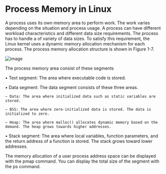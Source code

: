 # Process Memory in Linux

A process uses its own memory area to perform work. The work varies depending on the situation and process usage. A process can have different workload characteristics and different data size requirements. The process has to handle a of variety of data sizes. To satisfy this requirement, the Linux kernel uses a dynamic memory allocation mechanism for each process. The process memory allocation structure is shown in Figure 1-7.

![image](https://github.com/vishnu-prasadtv/core-linux/assets/175235558/fec50631-c9f1-40fb-a5da-9535f6ca866c)

The process memory area consist of these segments

• Text segment: The area where executable code is stored.

• Data segment: The data segment consists of these three areas.

    – Data: The area where initialized data such as static variables are stored.

    – BSS: The area where zero-initialized data is stored. The data is initialized to zero.

    – Heap: The area where malloc() allocates dynamic memory based on the demand. The heap grows towards higher addresses.

• Stack segment: The area where local variables, function parameters, and the return address of a function is stored. The stack grows toward lower addresses.

The memory allocation of a user process address space can be displayed with the pmap command. You can display the total size of the segment with the ps command. 
